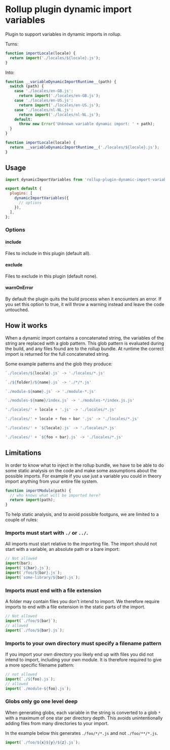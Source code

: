 # Rollup plugin dynamic import variables

Plugin to support variables in dynamic imports in rollup.

Turns:

```js
function importLocale(locale) {
  return import('./locales/${locale}.js');
}
```

Into:

```js
function __variableDynamicImportRuntime__(path) {
  switch (path) {
    case './locales/en-GB.js':
      return import('./locales/en-GB.js');
    case './locales/en-US.js':
      return import('./locales/en-US.js');
    case './locales/nl-NL.js':
      return import('./locales/nl-NL.js');
    default:
      throw new Error('Unknown variable dynamic import: ' + path);
  }
}

function importLocale(locale) {
  return __variableDynamicImportRuntime__('./locales/${locale}.js');
}
```

## Usage

```js
import dynamicImportVariables from 'rollup-plugin-dynamic-import-variables';

export default {
  plugins: [
    dynamicImportVariables({
      // options
    }),
  ],
};
```

### Options

#### include

Files to include in this plugin (default all).

#### exclude

Files to exclude in this plugin (default none).

#### warnOnError

By default the plugin quits the build process when it encounters an error. If you set this option to true, it will throw a warning instead and leave the code untouched.

## How it works

When a dynamic import contains a concatenated string, the variables of the string are replaced with a glob pattern. This glob pattern is evaluated during the build, and any files found are to the rollup bundle. At runtime the correct import is returned for the full concatenated string.

Some example patterns and the glob they produce:

```js
`./locales/${locale}.js` -> './locales/*.js'
```

```js
`./${folder}/${name}.js` -> './*/*.js'
```

```js
`./module-${name}.js` -> './module-*.js'
```

```js
`./modules-${name}/index.js` -> './modules-*/index.js.js'
```

```js
'./locales/' + locale + '.js' -> './locales/*.js'
```

```js
'./locales/' + locale + foo + bar '.js' -> './locales/*.js'
```

```js
'./locales/' + `${locale}.js` -> './locales/*.js'
```

```js
'./locales/' + `${foo + bar}.js` -> './locales/*.js'
```

## Limitations

In order to know what to inject in the rollup bundle, we have to be able to do some static analysis on the code and make some assumptions about the possible imports. For example if you use just a variable you could in theory import anything from your entire file system.

```js
function importModule(path) {
  // who knows what will be imported here?
  return import(path);
}
```

To help static analysis, and to avoid possible footguns, we are limited to a couple of rules:

### Imports must start with `./` or `../`.

All imports must start relative to the importing file. The import should not start with a variable, an absolute path or a bare import:

```js
// Not allowed
import(bar);
import(`${bar}.js`);
import(`/foo/${bar}.js`);
import(`some-library/${bar}.js`);
```

### Imports must end with a file extension

A folder may contain files you don't intend to import. We therefore require imports to end with a file extension in the static parts of the import.

```js
// Not allowed
import(`./foo/${bar}`);
// allowed
import(`./foo/${bar}.js`);
```

### Imports to your own directory must specify a filename pattern

If you import your own directory you likely end up with files you did not intend to import, including your own module. It is therefore required to give a more specific filename pattern:

```js
// not allowed
import(`./${foo}.js`);
// allowed
import(`./module-${foo}.js`);
```

### Globs only go one level deep

When generating globs, each variable in the string is converted to a glob `*` with a maximum of one star per directory depth. This avoids unintentionally adding files from many directories to your import.

In the example below this generates `./foo/*/*.js` and not `./foo/**/*.js`.

```js
import(`./foo/${x}${y}/${z}.js`);
```
